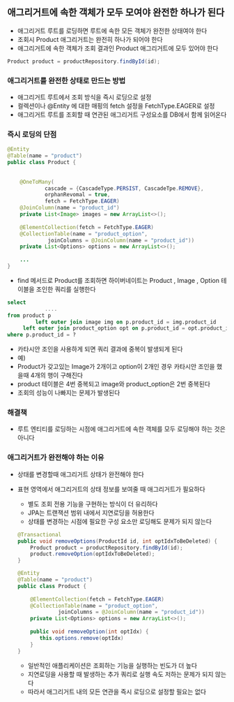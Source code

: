 ## 애그리거트에 속한 객체가 모두 모여야 완전한 하나가 된다

- 애그리거트 루트를 로딩하면 루트에 속한 모든 객체가 완전한 상태여야 한다
- 조회시 Product 애그리거트는 완전히 하나가 되어야 한다
- 애그리거트에 속한 객체가 조회 결과인 Product 애그리거트에 모두 있어야 한다

```java
Product product = productRepository.findById(id);
```

### 애그리거트를 완전한 상태로 만드는 방법

- 애그리거트 루트에서 조회 방식을 즉시 로딩으로 설정
- 컬렉션이나 @Entity 에 대한 매핑의 fetch 설정을 FetchType.EAGER로 설정
- 애그리거트 루트를 조회할 때 연관된 애그리거트 구성요소를 DB에서 함께 읽어온다

### 즉시 로딩의 단점

```java
@Entity
@Table(name = "product")
public class Product {
    
    
    @OneToMany(
            cascade = {CascadeType.PERSIST, CascadeTpe.REMOVE},
            orphanRevomal = true,
            fetch = FetchType.EAGER)
    @JoinColumn(name = "product_id")
    private List<Image> images = new ArrayList<>();
    
    @ElementCollection(fetch = FetchType.EAGER)
    @CollectionTable(name = "product_option",
             joinColumns = @JoinColumn(name = "product_id"))
    private List<Options> options = new ArrayList<>();
    
    ...
}
```

- find 메서드로 Product를 조회하면 하이버네이트는 Product , Image , Option 테이블을 조인한 쿼리를 실행한다

```sql
select
			....
from product p
		 left outer join image img on p.product_id = img.product_id
     left outer join product_option opt on p.product_id = opt.product_id
where p.product_id = ?

```

- 카타시안 조인을 사용하게 되면 쿼리 결과에 중복이 발생되게 된다
- 예)
- Product가 갖고있는 Image가 2개이고 option이 2개인 경우 카타시안 조인을 했을때 4개의 행이 구해진다
- product 테이블은 4번 중복되고 image와 product_option은 2번 중복된다
- 조회의 성능이 나빠지는 문제가 발생된다

### 해결책

- 루트 엔티티를 로딩하는 시점에 애그리거트에 속한 객체를 모두 로딩해야 하는 것은 아니다

### 애그리거트가 완전해야 하는 이유

- 상태를 변경할때 애그리거트 상태가 완전해야 한다
- 표현 영역에서 애그리거트의 상태 정보를 보여줄 때 애그리거트가 필요하다
    - 별도 조회 전용 기능을 구현하는 방식이 더 유리하다
    - JPA는 트랜잭션 범위 내에서 지연로딩을 허용한다
    - 상태를 변경하는 시점에 필요한 구성 요소만 로딩해도 문제가 되지 않는다
    
    ```java
    @Transactional
    public void removeOptions(ProductId id, int optIdxToBeDeleted) {
        Product product = productRepository.findById(id);
        product.removeOption(optIdxToBeDeleted);
    }
    ```
    
    ```java
    @Entity
    @Table(name = "product")
    public class Product {
        
        @ElementCollection(fetch = FetchType.EAGER)
        @CollectionTable(name = "product_option",
                 joinColumns = @JoinColumn(name = "product_id"))
        private List<Options> options = new ArrayList<>();
      
        public void removeOption(int optIdx) {
           this.options.remove(optIdx)
        }
    }
    ```
    
    - 일반적인 애플리케이션은 조회하는 기능을 실행하는 빈도가 더 높다
    - 지연로딩을 사용할 때 발생하는 추가 쿼리로 실행 속도 저하는 문제가 되지 않는다
    - 따라서 애그리거트 내의 모든 연관을 즉시 로딩으로 설정할 필요는 없다